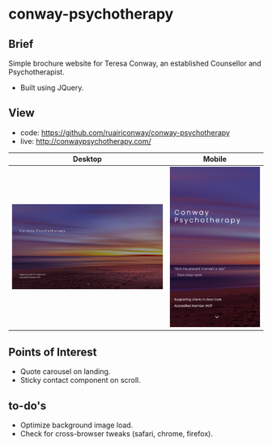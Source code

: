 # conway-psychotherapy

## Brief
Simple brochure website for Teresa Conway, an established Counsellor and Psychotherapist.
- Built using JQuery.

## View
- code: https://github.com/ruairiconway/conway-psychotherapy
- live: http://conwaypsychotherapy.com/

| Desktop | Mobile |
|---------|--------|
| ![desktop view of protfolio](/readme-assets/desktop.png) | ![mobile view of protfolio](/readme-assets/mobile.png) |

## Points of Interest
- Quote carousel on landing.
- Sticky contact component on scroll.

## to-do's
- Optimize background image load.
- Check for cross-browser tweaks (safari, chrome, firefox).